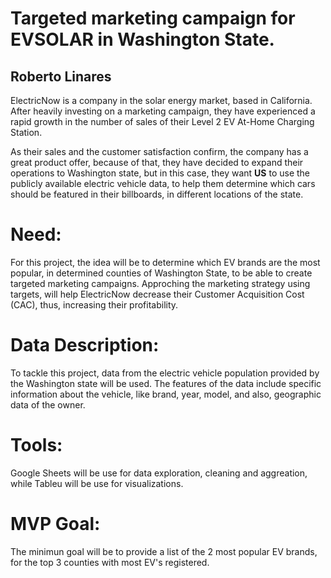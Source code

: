 # Targeted marketing campaign for EVSOLAR in Washington State.

## Roberto Linares

ElectricNow is a company in the solar energy market, based in California. After heavily investing on a marketing campaign, they have experienced a rapid growth in the number of sales of their Level 2 EV At-Home Charging Station. 

As their sales and the customer satisfaction confirm, the company has a great product offer, because of that, they have decided to expand their operations to Washington state, but in this case, they want **US** to use the publicly available electric vehicle data, to help them determine which cars should be featured in their billboards, in different locations of the state. 


# Need:

For this project, the idea will be to determine which EV brands are the most popular, in determined counties of Washington State, to be able to create targeted marketing campaigns. Approching the marketing strategy using targets, will help ElectricNow decrease their Customer Acquisition Cost (CAC), thus, increasing their profitability. 

# Data Description:

To tackle this project, data from the electric vehicle population provided by the Washington state will be used. 
The features of the data include specific information about the vehicle, like brand, year, model, and also, geographic data of the owner. 

# Tools:

Google Sheets will be use for data exploration, cleaning and aggreation, while Tableu will be use for visualizations. 


# MVP Goal:

The minimun goal will be to provide a list of the 2 most popular EV brands, for the top 3 counties with most EV's registered. 

